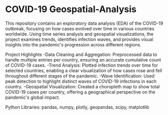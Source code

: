 # COVID-19 Geospatial-Analysis
This repository contains an exploratory data analysis (EDA) of the COVID-19 outbreak, focusing on how cases evolved over time in various countries worldwide. Using time series analysis and geospatial visualizations, the project examines trends, identifies infection waves, and provides visual insights into the pandemic's progression across different regions.

Project Highlights
-Data Cleaning and Aggregation: Preprocessed data to handle multiple entries per country, ensuring an accurate cumulative count of COVID-19 cases.
-Trend Analysis: Plotted infection trends over time for selected countries, enabling a clear visualization of how cases rose and fell throughout different stages of the pandemic.
-Wave Identification: Used peak detection to highlight distinct waves of COVID-19 infections in each country.
-Geospatial Visualization: Created a choropleth map to show total COVID-19 cases per country, offering a geographical perspective on the pandemic's global impact.

Python Libraries: pandas, numpy, plotly, geopandas, scipy, matplotlib

